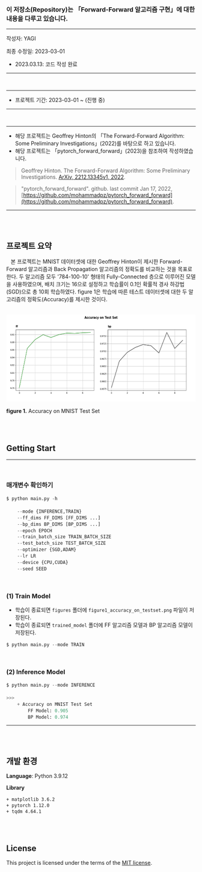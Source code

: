 ### 이 저장소(Repository)는 「Forward-Forward 알고리즘 구현」에 대한 내용을 다루고 있습니다.

***
작성자: YAGI<br>

최종 수정일: 2023-03-01
+ 2023.03.13: 코드 작성 완료
***

<br>

***
+ 프로젝트 기간: 2023-03-01 ~ (진행 중)
***
<br>

***
+ 해당 프로젝트는 Geoffrey Hinton의 「The Forward-Forward Algorithm: Some Preliminary Investigations」(2022)를 바탕으로 하고 있습니다.
+ 해당 프로젝트는 「pytorch_forward_forward」(2023)을 참조하여 작성하였습니다.

> Geoffrey Hinton. The Forward-Forward Algorithm: Some Preliminary Investigations. [ArXiv, 2212.13345v1, 2022](https://arxiv.org/pdf/2212.13345v1.pdf).

> "pytorch_forward_forward". github. last commit Jan 17, 2022, [https://github.com/mohammadpz/pytorch_forward_forward](https://github.com/mohammadpz/pytorch_forward_forward).
***
<br><br>

## 프로젝트 요약
&nbsp;&nbsp;
본 프로젝트는 MNIST 데이터셋에 대한 Geoffrey Hinton이 제시한 Forward-Forward 알고리즘과 Back Propagation 알고리즘의 정확도를 비교하는 것을 목표로 한다. 두 알고리즘 모두 '784-100-10' 형태의 Fully-Connected 층으로 이루어진 모델을 사용하였으며, 배치 크기는 16으로 설정하고 학습률이 0.1인 확률적 경사 하강법(SGD)으로 총 10회 학습하였다. figure 1은 학습에 따른 테스트 데이터셋에 대한 두 알고리즘의 정확도(Accuracy)를 제시한 것이다.

<br><img src='./figures/figure1_accuracy_on_testset.png' height='230'>

**figure 1.** Accuracy on MNIST Test Set


<br><br>

## Getting Start
***
<br>

### 매개변수 확인하기
```python
$ python main.py -h

    --mode {INFERENCE,TRAIN}
    --ff_dims FF_DIMS [FF_DIMS ...]
    --bp_dims BP_DIMS [BP_DIMS ...]
    --epoch EPOCH
    --train_batch_size TRAIN_BATCH_SIZE
    --test_batch_size TEST_BATCH_SIZE
    --optimizer {SGD,ADAM}
    --lr LR
    --device {CPU,CUDA}
    --seed SEED
```
<br>

### (1) Train Model
* 학습이 종료되면 `figures` 폴더에 `figure1_accuracy_on_testset.png` 파일이 저장된다.
* 학습이 종료되면 `trained_model` 폴더에 FF 알고리즘 모델과 BP 알고리즘 모델이 저장된다.
```python
$ python main.py --mode TRAIN
```
<br>

### (2) Inference Model
```python
$ python main.py --mode INFERENCE

>>>
    + Accuracy on MNIST Test Set
        FF Model: 0.905
        BP Model: 0.974
```

***

<br><br>

## 개발 환경
**Language**: Python 3.9.12

**Library**

    + matplotlib 3.6.2
    + pytorch 1.12.0
    + tqdm 4.64.1

<br><br>

## License
This project is licensed under the terms of the [MIT license](https://github.com/YAGI0423/forward_forward_algorithm/blob/main/LICENSE).